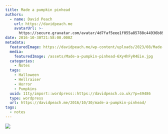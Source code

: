 ```yaml
---
title: Made a pumpkin pinhead
authors:
  - name: David Peach
    url: https://davidpeach.me
    avatarUrl: >-
      https://secure.gravatar.com/avatar/4d7faf5eee1f055a85788c44936b8995eaab6dfb004e7854ec747ccb272e91ee?s=96&d=mm&r=g
date: 2016-10-30T21:58:00.000Z
metadata:
  featuredImage: https://davidpeach.me/wp-content/uploads/2023/08/Made-a-pumpkin-pinhead.jpg
  media:
    featuredImage: /assets/Made-a-pumpkin-pinhead-6Xy4hFyR4Eie.jpg
  categories:
    - Notes
  tags:
    - Halloween
    - Hellraiser
    - Horror
    - Pumpkins
  uuid: 11ty/import::wordpress::https://davidpeach.co.uk/?p=49486
  type: wordpress
  url: https://davidpeach.me/2016/10/30/made-a-pumpkin-pinhead/
tags:
  - notes
---
```

[![](/assets/Made-a-pumpkin-pinhead-1536x11-DPod7LiLEVT5.jpg)](/assets/Made-a-pumpkin-pinhead-1536x11-DPod7LiLEVT5.jpg)